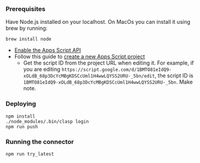 ### Prerequisites
Have Node.js installed on your localhost. On MacOs you can install it using brew by running:
```
brew install node
```

* [Enable the Apps Script API](https://script.google.com/home/usersettings)
* Follow this guide to [create a new Apps Script project](https://medium.com/@bajena3/building-a-custom-google-data-studio-connector-from-a-z-part-1-basic-setup-445a6d965d3f)
  * Get the script ID from the project URL when editing it. For example, if you are editing `https://script.google.com/d/1BMTO81eIdQ9-xOLdB_68p3DcYcMBgKDSCcUml1H4wwLQYSS2URU-_5bn/edit`, the script ID is `1BMTO81eIdQ9-xOLdB_68p3DcYcMBgKDSCcUml1H4wwLQYSS2URU-_5bn`. Make note.

### Deploying
```
npm install
./node_modules/.bin/clasp login
npm run push
```

### Running the connector
```
npm run try_latest
```
